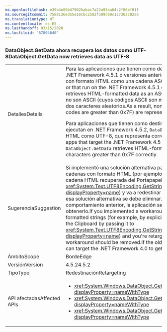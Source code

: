 ```yaml
---
ms.openlocfilehash: e39b4e85b47902babac7a22a93aa64c2f86ef01f
ms.sourcegitcommit: 7588136e355e10cbc2582f389c90c127363c02a5
ms.translationtype: HT
ms.contentlocale: es-ES
ms.lasthandoff: 03/15/2020
ms.locfileid: "67804640"
---
```

### <a name="dataobjectgetdata-now-retrieves-data-as-utf-8"></a><span data-ttu-id="fe6d0-101">DataObject.GetData ahora recupera los datos como UTF-8</span><span class="sxs-lookup"><span data-stu-id="fe6d0-101">DataObject.GetData now retrieves data as UTF-8</span></span>

|   |   |
|---|---|
|<span data-ttu-id="fe6d0-102">Detalles</span><span class="sxs-lookup"><span data-stu-id="fe6d0-102">Details</span></span>|<span data-ttu-id="fe6d0-103">Para las aplicaciones que tienen como destino .NET Framework 4 o que se ejecutan en .NET Framework 4.5.1 o versiones anteriores, <code>DataObject.GetData</code> recupera los datos con formato HTML como una cadena ASCII.</span><span class="sxs-lookup"><span data-stu-id="fe6d0-103">For apps that target the .NET Framework 4 or that run on the .NET Framework 4.5.1 or earlier versions, <code>DataObject.GetData</code> retrieves HTML-formatted data as an ASCII string.</span></span> <span data-ttu-id="fe6d0-104">Como resultado, los caracteres que no son ASCII (cuyos códigos ASCII son mayores que 0x7F) se representan mediante dos caracteres aleatorios.</span><span class="sxs-lookup"><span data-stu-id="fe6d0-104">As a result, non-ASCII characters (characters whose ASCII codes are greater than 0x7F) are represented by two random characters.</span></span><p/><span data-ttu-id="fe6d0-105">Para aplicaciones que tienen como destino .NET Framework 4.5 o posterior y que se ejecutan en .NET Framework 4.5.2, <code>DataObject.GetData</code> recupera datos con formato HTML como UTF-8, que representa correctamente caracteres mayores que 0x7F.</span><span class="sxs-lookup"><span data-stu-id="fe6d0-105">For apps that target the .NET Framework 4.5 or later and run on the .NET Framework 4.5.2, <code>DataObject.GetData</code> retrieves HTML-formatted data as UTF-8, which represents characters greater than 0x7F correctly.</span></span>|
|<span data-ttu-id="fe6d0-106">Sugerencia</span><span class="sxs-lookup"><span data-stu-id="fe6d0-106">Suggestion</span></span>|<span data-ttu-id="fe6d0-107">Si implementó una solución alternativa para el problema de codificación mediante cadenas con formato HTML (por ejemplo, mediante la codificación explícita de la cadena HTML recuperada del Portapapeles y su transferencia a <xref:System.Text.UTF8Encoding.GetString(System.Byte[],System.Int32,System.Int32)?displayProperty=name>) y va a redestinar la aplicación de la versión 4 a la versión 4.5, esa solución alternativa se debe eliminar. Si por algún motivo se necesita el comportamiento anterior, la aplicación se puede destinar a .NET Framework 4.0 para obtenerlo.</span><span class="sxs-lookup"><span data-stu-id="fe6d0-107">If you implemented a workaround for the encoding problem with HTML-formatted strings (for example, by explicitly encoding the HTML string retrieved from the Clipboard by passing it to <xref:System.Text.UTF8Encoding.GetString(System.Byte[],System.Int32,System.Int32)?displayProperty=name>) and you're retargeting your app from version 4 to 4.5, that workaround should be removed.If the old behavior is needed for some reason, the app can target the .NET Framework 4.0 to get that behavior.</span></span>|
|<span data-ttu-id="fe6d0-108">Ámbito</span><span class="sxs-lookup"><span data-stu-id="fe6d0-108">Scope</span></span>|<span data-ttu-id="fe6d0-109">Borde</span><span class="sxs-lookup"><span data-stu-id="fe6d0-109">Edge</span></span>|
|<span data-ttu-id="fe6d0-110">Versión</span><span class="sxs-lookup"><span data-stu-id="fe6d0-110">Version</span></span>|<span data-ttu-id="fe6d0-111">4.5.2</span><span class="sxs-lookup"><span data-stu-id="fe6d0-111">4.5.2</span></span>|
|<span data-ttu-id="fe6d0-112">Tipo</span><span class="sxs-lookup"><span data-stu-id="fe6d0-112">Type</span></span>|<span data-ttu-id="fe6d0-113">Redestinación</span><span class="sxs-lookup"><span data-stu-id="fe6d0-113">Retargeting</span></span>|
|<span data-ttu-id="fe6d0-114">API afectadas</span><span class="sxs-lookup"><span data-stu-id="fe6d0-114">Affected APIs</span></span>|<ul><li><xref:System.Windows.DataObject.GetData(System.String)?displayProperty=nameWithType></li><li><xref:System.Windows.DataObject.GetData(System.Type)?displayProperty=nameWithType></li><li><xref:System.Windows.DataObject.GetData(System.String,System.Boolean)?displayProperty=nameWithType></li></ul>|
